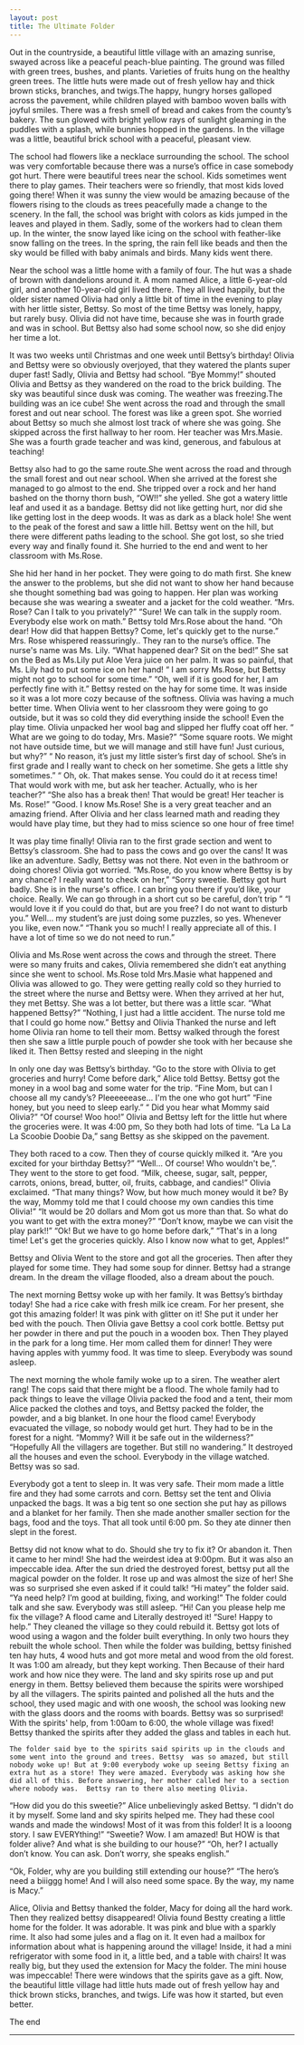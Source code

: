```yaml
---
layout: post
title: The Ultimate Folder 
---
```

Out in the countryside, a beautiful little village with an amazing sunrise, swayed across like a peaceful peach-blue painting. The ground was filled with green trees, bushes, and plants. Varieties of fruits hung on the healthy green trees. The little huts were made out of fresh yellow hay and thick brown sticks, branches, and twigs.The happy, hungry horses galloped across the pavement, while children played with bamboo woven balls with joyful smiles. There was a fresh smell of bread and cakes from the county’s bakery. The sun glowed with bright yellow rays of sunlight gleaming in the puddles with a splash, while bunnies hopped in the gardens. In the village was a little, beautiful brick school with a peaceful, pleasant view. 

The school had flowers like a necklace surrounding the school. The school was very comfortable because there was a nurse’s office in case somebody got hurt. There were beautiful trees near the school. Kids sometimes went there to play games. Their teachers were so friendly, that most kids loved going there! When it was sunny the view would be amazing because of the flowers rising to the clouds as trees peacefully made a change to the scenery. In the fall, the school was bright with colors as kids jumped in the leaves and played in them. Sadly, some of the workers had to clean them up. In the winter, the snow layed like icing on the school with feather-like snow falling on the trees. In the spring, the rain fell like beads and then the sky would be filled with baby animals and birds.  Many kids went there.

 Near the school was a little home with a family of four. The hut was a shade of brown with dandelions around it. A mom named Alice, a little 6-year-old girl, and another 10-year-old girl lived there. They all lived happily, but the older sister named Olivia had only a little bit of time in the evening to play with her little sister, Bettsy. So most of the time Bettsy was lonely, happy, but rarely busy. Olivia did not have time, because she was in fourth grade and was in school. But Bettsy also had some school now, so she did enjoy her time a lot. 

 It was two weeks until Christmas and one week until Bettsy’s birthday! Olivia and Bettsy were so obviously overjoyed, that they watered the plants super duper fast! Sadly, Olivia and Bettsy had school. “Bye Mommy!” shouted Olivia and Bettsy as they wandered on the road to the brick building.  The sky was beautiful since dusk was coming. The weather was freezing.The building was an ice cube! She went across the road and through the small forest and out near school. The forest was like a green spot. She worried about Bettsy so much she almost lost track of where she was going. She skipped across the first hallway to her room. Her teacher was Mrs.Masie. She was a fourth grade teacher and was kind, generous, and fabulous at teaching!

Bettsy also had to go the same route.She went across the road and through the small forest and out near school.  When she arrived at the forest she managed to go almost to the end. She tripped over a rock and her hand bashed on the thorny thorn bush, “OW!!” she yelled. She got a watery little leaf and used it as a bandage.  Bettsy did not like getting hurt, nor did she like getting lost in the deep woods. It was as dark as a black hole! She went to the peak of the forest and saw a little hill. Bettsy went on the hill, but there were different paths leading to the school. She got lost, so she tried every way and finally found it. She hurried to the end and went to her classroom with Ms.Rose.

 She hid her hand in her pocket. They were going to do math first. She knew the answer to the problems, but she did not want to show her hand because she thought something bad was going to happen. Her plan  was working because she was wearing a sweater and a jacket for the cold weather.
 “Mrs. Rose? Can I talk to you privately?”
“Sure! We can talk in the supply room. Everybody else work on math.” Bettsy told Mrs.Rose about the hand. “Oh dear! How did that happen Bettsy? Come, let's quickly get to the nurse.” Mrs. Rose whispered reassuringly.. They ran to the nurse’s office.  The nurse's name was Ms. Lily.
“What happened dear? Sit on the bed!”
She sat on the Bed as Ms.Lily put Aloe Vera juice on her palm. It was so painful, that Ms. Lily had to put some ice on her hand! 
“ I am sorry Ms.Rose, but Bettsy might not go to school for some time.”
“Oh, well if it is good for her, I am perfectly fine with it.” Bettsy rested on the hay for some time. It was inside so it was a lot more cozy because of the softness.
Olivia was having a much better time. When Olivia went to her classroom they were going to go outside, but it was so cold they did everything inside the school! Even the play time. Olivia unpacked her wool bag and slipped her fluffy coat off her.
“ What are we going to do today, Mrs. Masie?”
“Some square roots. We might not have outside time, but we will manage and still have fun! Just curious, but why?”
“ No reason, it’s just my little sister’s first day of school. She’s in first grade and I really want to check on her sometime. She gets a little shy sometimes.”
“ Oh, ok. That makes sense. You could do it at recess time! That would work with me, but ask her teacher. Actually, who is her teacher?”
“She also has a break then! That would be great! Her teacher is Ms. Rose!” 
“Good. I know Ms.Rose! She is a very great teacher and an amazing friend.
After Olivia and her class learned math and reading they would have play time, but they had to miss science so one hour of free time! 
 
It was play time finally! Olivia ran to the first grade section and went to Bettsy’s classroom. She had to pass the cows and go over the cans! It was like an adventure.
 Sadly, Bettsy was not there. Not even in the bathroom or doing chores! Olivia got worried.
“Ms.Rose, do you know where Bettsy is by any chance? I really want to check on her,”
“Sorry sweetie. Bettsy got hurt badly. She is in the nurse's office. I can bring you there if you’d like, your choice. Really. We can go through in a short cut so be careful, don’t trip ”
“I would love it if you could do that, but are you free? I do not want to disturb you.”
Well… my student’s are just doing some puzzles, so yes. Whenever you like, even now.”
“Thank you so much! I really appreciate all of this. I have a lot of time so we do not need to run.”

Olivia and Ms.Rose went across the cows and through the street. There were so many fruits and cakes, Olivia remembered she didn’t eat anything since she went to school. Ms.Rose told Mrs.Masie what happened and Olivia was allowed to go. They were getting really cold so they hurried to the street where the nurse and Bettsy were. When they arrived at her hut, they met Bettsy. She was a lot better, but there was a little scar.
“What happened Bettsy?”
“Nothing, I just had a little accident. The nurse told me that I could go home now.”
Bettsy and Olivia Thanked the nurse and left home Olivia ran home to tell their mom. Bettsy walked through the forest then she saw a little purple pouch of powder she took with her because she liked it. Then Bettsy rested and sleeping in the night

In only one day was Bettsy’s birthday. “Go to the store with Olivia to get groceries and  hurry! Come before dark,” Alice told Bettsy. Bettsy got the money in a wool bag and some water for the trip.
“Fine Mom, but can I choose all my candy’s? Pleeeeeease… I'm the one who got hurt” 
“Fine honey, but you need to sleep early.” 
“ Did you hear what Mommy said Olivia?”
“Of course! Woo hoo!” 
Olivia and Bettsy left for the little hut where the groceries were. It was 4:00 pm, So they both had lots of time. “La La La La Scoobie Doobie Da,” sang Bettsy as she skipped on the pavement. 

They both raced to a cow. Then they of course quickly milked it. 
 “Are you excited for your birthday Bettsy?”
“Well… Of course! Who wouldn't be,”. They went to the store to get food.
“Milk, cheese, sugar, salt, pepper, carrots, onions, bread, butter, oil, fruits, cabbage, and candies!” Olivia exclaimed.
“That many things? Wow, but how much money would it be? By the way, Mommy told me that I could choose my own candies this time Olivia!”
 “It would be 20 dollars and Mom got us more than that. So what do you want to get with the extra money?”
“Don’t know, maybe we can visit the play park!!”
“Ok! But we have to go home before dark,”
“That's in a long time! Let's get the groceries quickly. Also I know now what to get, Apples!”

Bettsy and Olivia Went to the store and got all the groceries. Then after they played for some time. They had some soup for dinner. Bettsy had a strange dream. In the dream the village flooded, also a dream about the pouch. 

The next morning Bettsy woke up with her family. It was Bettsy’s birthday today! She had a rice cake with fresh milk ice cream. For her present, she got this amazing folder! It was pink with glitter on it! She put it under her bed with the pouch. Then Olivia gave Bettsy a cool cork bottle. Bettsy put her powder in there and put the pouch in a wooden box. Then They played in the park for a long time. Her mom called them for dinner! They were having apples with yummy food. It was time to sleep. Everybody was sound asleep.

 The next morning the whole family woke up to a siren. The weather alert rang! The cops said that there might be a flood. The whole family had to pack things to leave the village Olivia packed the food and a tent, their mom Alice packed the clothes and toys, and Bettsy packed the folder, the powder, and a big blanket. In one hour the flood came! Everybody evacuated the village, so nobody would get hurt. They had to be in the forest for a night. 
“Mommy? Will it be safe out in the wilderness?”
“Hopefully All the villagers are together. But still no wandering.”
It destroyed all the houses and even the school. Everybody in the village watched. Bettsy was so sad. 

Everybody got a tent to sleep in. It was very safe. Their mom made a little fire and they had some carrots and corn. Bettsy set the tent and Olivia unpacked the bags. It was a big tent so one section she put hay as pillows and a blanket for her family. Then she made another smaller section for the bags, food and the toys. That all took until 6:00 pm. So they ate dinner then slept in the forest.

Bettsy did not know what to do. Should she try to fix it? Or abandon it. Then it came to her mind! She had the weirdest idea at 9:00pm. But it was also an impeccable idea. After the sun dried the destroyed forest, bettsy put all the magical powder on the folder. It rose up and was almost the size of her! She was so surprised she even asked if it could talk!
“Hi matey” the folder said. “Ya need help? I’m good at building, fixing, and working!”
The folder could talk and she saw. Everybody was still asleep.
“Hi! Can you please help me fix the village? A flood came and Literally destroyed it!
“Sure! Happy to help.”
They cleaned the village so they could rebuild it. Bettsy got lots of wood using a wagon and the folder built everything. In only two hours they rebuilt the whole school. Then while the folder was building, bettsy finished ten hay huts, 4 wood huts and got more metal and wood from the old forest. It was 1:00 am already, but they kept working. Then Because of their hard work and how nice they were. The land and sky spirits rose up and put energy in them. Bettsy believed them because the spirits were worshiped by all the villagers. The spirits painted and polished all the huts and the school, they used magic and with one woosh, the school was looking new with the glass doors and the rooms with boards. Bettsy was so surprised! With the spirits' help, from 1:00am to 6:00, the whole village was fixed! Bettsy thanked the spirits after they added the glass and tables in each hut. 

	The folder said bye to the spirits said spirits up in the clouds and some went into the ground and trees. Bettsy  was so amazed, but still nobody woke up! But at 9:00 everybody woke up seeing Bettsy fixing an extra hut as a store! They were amazed. Everybody was asking how she did all of this. Before answering, her mother called her to a section where nobody was.  Bettsy ran to there also meeting Olivia.
“How did you do this sweetie?” Alice unbelievingly asked Bettsy.
“I didn't do it by myself. Some land and sky spirits helped me. They had these cool wands and made the windows! Most of it was from this folder! It is a looong story. I saw EVERYthing!”
“Sweetie? Wow. I am amazed! But HOW is that folder alive? And what is she building to our house?”
“Oh, her? I actually don’t know. You can ask. Don’t worry, she speaks english.”

“Ok, Folder, why are you building still extending our house?”
“The hero’s need a biiiggg home! And I will also need some space. By the way, my name is Macy.”

Alice, Olivia and Bettsy thanked the folder, Macy for doing all the hard work. Then they realized bettsy disappeared! Olivia found Bestty creating a little home for the folder. It was adorable. It was pink and blue with a sparkly rime. It also had some jules and a flag on it. It even had a mailbox for information about what is happening around the village! Inside, it had a mini refrigerator with some food in it, a little bed, and a table with chairs! It was really big, but they used the extension for Macy the folder. The mini house was impeccable! There were windows that the spirits gave as a gift. Now, the beautiful little village had little huts made out of fresh yellow hay and thick brown sticks, branches, and twigs. Life was how it started, but even better.
 




The end

---
